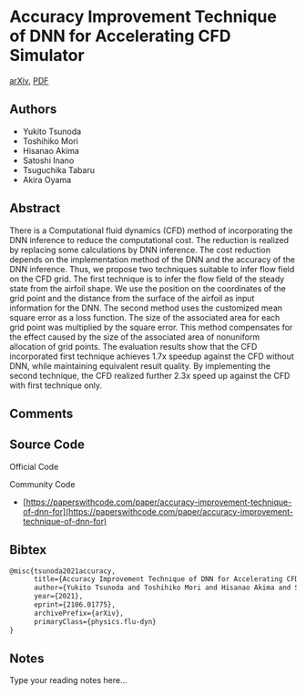 
# Accuracy Improvement Technique of DNN for Accelerating CFD Simulator

[arXiv](https://arxiv.org/abs/2106.01775), [PDF](https://arxiv.org/pdf/2106.01775.pdf)

## Authors

- Yukito Tsunoda
- Toshihiko Mori
- Hisanao Akima
- Satoshi Inano
- Tsuguchika Tabaru
- Akira Oyama

## Abstract

There is a Computational fluid dynamics (CFD) method of incorporating the DNN inference to reduce the computational cost. The reduction is realized by replacing some calculations by DNN inference. The cost reduction depends on the implementation method of the DNN and the accuracy of the DNN inference. Thus, we propose two techniques suitable to infer flow field on the CFD grid. The first technique is to infer the flow field of the steady state from the airfoil shape. We use the position on the coordinates of the grid point and the distance from the surface of the airfoil as input information for the DNN. The second method uses the customized mean square error as a loss function. The size of the associated area for each grid point was multiplied by the square error. This method compensates for the effect caused by the size of the associated area of nonuniform allocation of grid points. The evaluation results show that the CFD incorporated first technique achieves 1.7x speedup against the CFD without DNN, while maintaining equivalent result quality. By implementing the second technique, the CFD realized further 2.3x speed up against the CFD with first technique only.

## Comments



## Source Code

Official Code



Community Code

- [https://paperswithcode.com/paper/accuracy-improvement-technique-of-dnn-for](https://paperswithcode.com/paper/accuracy-improvement-technique-of-dnn-for)

## Bibtex

```tex
@misc{tsunoda2021accuracy,
      title={Accuracy Improvement Technique of DNN for Accelerating CFD Simulator}, 
      author={Yukito Tsunoda and Toshihiko Mori and Hisanao Akima and Satoshi Inano and Tsuguchika Tabaru and Akira Oyama},
      year={2021},
      eprint={2106.01775},
      archivePrefix={arXiv},
      primaryClass={physics.flu-dyn}
}
```

## Notes

Type your reading notes here...

